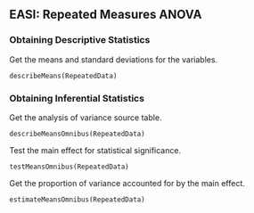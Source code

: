 
## EASI: Repeated Measures ANOVA

### Obtaining Descriptive Statistics

Get the means and standard deviations for the variables.

```{r}
describeMeans(RepeatedData)
```

### Obtaining Inferential Statistics

Get the analysis of variance source table.

```{r}
describeMeansOmnibus(RepeatedData)
```

Test the main effect for statistical significance.

```{r}
testMeansOmnibus(RepeatedData)
```

Get the proportion of variance accounted for by the main effect.

```{r}
estimateMeansOmnibus(RepeatedData)
```
